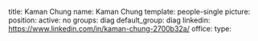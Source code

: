 title: Kaman Chung
name: Kaman Chung
template: people-single
picture: 
position: 
active: no
groups: diag
default_group: diag
linkedin: https://www.linkedin.com/in/kaman-chung-2700b32a/
office: 
type: 
